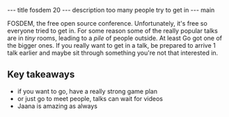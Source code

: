 --- title
fosdem 20
--- description
too many people try to get in
--- main

FOSDEM, the free open source conference.
Unfortunately, it's free so everyone tried to get in.
For some reason some of the really popular talks are in _tiny_ rooms,
leading to a _pile_ of people outside.
At least Go got one of the bigger ones.
If you really want to get in a talk,
be prepared to arrive 1 talk earlier and maybe sit through
something you're not that interested in.

## Key takeaways

- if you want to go, have a really strong game plan
- or just go to meet people, talks can wait for videos
- Jaana is amazing as always
